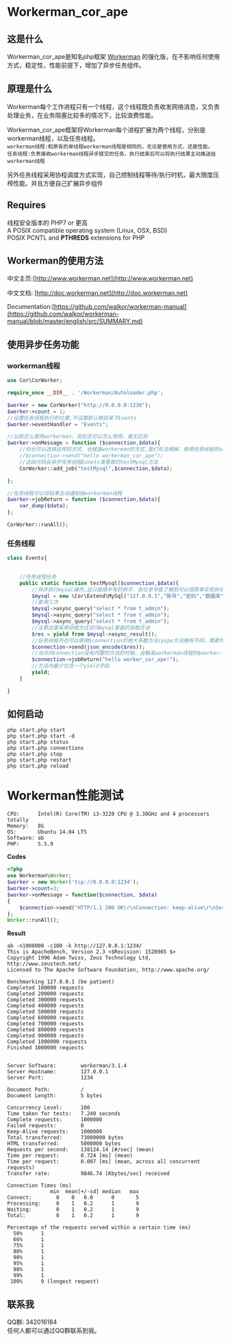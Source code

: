 # Workerman_cor_ape


## 这是什么
Workerman_cor_ape是知名php框架 [Workerman](https://github.com/walkor/Workerman) 的强化版，在不影响任何使用方式，稳定性，性能前提下，增加了异步任务组件。
## 原理是什么
Workerman每个工作进程只有一个线程，这个线程既负责收发网络消息，又负责处理业务，在业务阻塞比较多的情况下，比较浪费性能。   
   
Workerman_cor_ape框架将Workerman每个进程扩展为两个线程，分别是workerman线程，以及任务线程。   
`workerman线程:和原有的单线程workerman线程是相同的，无论是使用方式，还是性能。`    
`任务线程:负责接收workerman线程异步提交的任务，执行结束后可以将执行结果主动推送给workerman线程`
   
   
另外任务线程采用协程调度方式实现，自己控制线程等待/执行时机，最大限度压榨性能。并且方便自己扩展异步组件
   

## Requires
线程安全版本的 PHP7 or 更高  
A POSIX compatible operating system (Linux, OSX, BSD)  
POSIX PCNTL and **PTHREDS** extensions for PHP  

## Workerman的使用方法

中文主页:[http://www.workerman.net](http://www.workerman.net)

中文文档: [http://doc.workerman.net](http://doc.workerman.net)

Documentation:[https://github.com/walkor/workerman-manual](https://github.com/walkor/workerman-manual/blob/master/english/src/SUMMARY.md)


## 使用异步任务功能

### workerman线程
```php
use Cor\CorWorker;

require_once __DIR__ . '/Workerman/Autoloader.php';

$worker = new CorWorker("http://0.0.0.0:1236");
$worker->count = 1;
//设置任务线程执行的位置,不设置默认根目录下Events
$worker->eventHandler = "Events";

//以前怎么使用workerman，现在还可以怎么使用，毫无区别
$worker->onMessage = function ($connection,$data){
    //你也可以选择这样的方式，也就是workerman的方式,我们先注释掉，使用任务线程的send方法返回数据
    //$connection->send("hello workerman_cor_ape");
    //这段代码会异步任务线程Evnets类里面的testMysql方法
    CorWorker::add_job("testMysql",$connection,$data);

};

//任务线程可以将结果主动通知给workerman线程
$worker->jobReturn = function ($connection,$data){
    var_dump($data);
};

CorWorker::runAll();
```

### 任务线程
```php
class Events{
	

    //任务线程任务
    public static function testMysql($connection,$data){
        //异步执行mysql操作,这只是随手写的例子，各位老爷能了解到可以很简单实现异步mysql就好
        $mysql = new \Cor\Extend\MySql("127.0.0.1","账号","密码","数据库");
        //查询三次
        $mysql->async_query("select * from t_admin");
        $mysql->async_query("select * from t_admin");
        $mysql->async_query("select * from t_admin");
        //注意这里采用协程方式访问mysql里面的协程方法
        $res = yield from $mysql->async_result();
        //任务线程内也可以使用$connection的绝大多数方法(pipe方法略有不同，需要传递$connection的id);
        $connection->send(json_encode($res));
        //当访问connection没有内置的方法的时候，会触发workerman线程的$worker->方法
        $connection->jobReturn("hello worker_cor_ape!");
        //方法内最少包含一个yield字段
        yield;
    }

}
```


## 如何启动
```php start.php start  ```  
```php start.php start -d  ```  
```php start.php status  ```   
```php start.php connections```  
```php start.php stop  ```  
```php start.php restart  ```  
```php start.php reload  ```  

# Workerman性能测试
```
CPU:      Intel(R) Core(TM) i3-3220 CPU @ 3.30GHz and 4 processors totally
Memory:   8G
OS:       Ubuntu 14.04 LTS
Software: ab
PHP:      5.5.9
```

**Codes**
```php
<?php
use Workerman\Worker;
$worker = new Worker('tcp://0.0.0.0:1234');
$worker->count=3;
$worker->onMessage = function($connection, $data)
{
    $connection->send("HTTP/1.1 200 OK\r\nConnection: keep-alive\r\nServer: workerman\r\nContent-Length: 5\r\n\r\nhello");
};
Worker::runAll();
```
**Result**

```shell
ab -n1000000 -c100 -k http://127.0.0.1:1234/
This is ApacheBench, Version 2.3 <$Revision: 1528965 $>
Copyright 1996 Adam Twiss, Zeus Technology Ltd, http://www.zeustech.net/
Licensed to The Apache Software Foundation, http://www.apache.org/

Benchmarking 127.0.0.1 (be patient)
Completed 100000 requests
Completed 200000 requests
Completed 300000 requests
Completed 400000 requests
Completed 500000 requests
Completed 600000 requests
Completed 700000 requests
Completed 800000 requests
Completed 900000 requests
Completed 1000000 requests
Finished 1000000 requests


Server Software:        workerman/3.1.4
Server Hostname:        127.0.0.1
Server Port:            1234

Document Path:          /
Document Length:        5 bytes

Concurrency Level:      100
Time taken for tests:   7.240 seconds
Complete requests:      1000000
Failed requests:        0
Keep-Alive requests:    1000000
Total transferred:      73000000 bytes
HTML transferred:       5000000 bytes
Requests per second:    138124.14 [#/sec] (mean)
Time per request:       0.724 [ms] (mean)
Time per request:       0.007 [ms] (mean, across all concurrent requests)
Transfer rate:          9846.74 [Kbytes/sec] received

Connection Times (ms)
              min  mean[+/-sd] median   max
Connect:        0    0   0.0      0       5
Processing:     0    1   0.2      1       9
Waiting:        0    1   0.2      1       9
Total:          0    1   0.2      1       9

Percentage of the requests served within a certain time (ms)
  50%      1
  66%      1
  75%      1
  80%      1
  90%      1
  95%      1
  98%      1
  99%      1
 100%      9 (longest request)

```

## 联系我

QQ群: 342016184   
任何人都可以通过QQ群联系到我。
